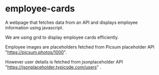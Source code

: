 # employee-cards
A webpage that fetches data from an API and displays employee information using javascript.

We are using grid to display employee cards efficiently.

Employee images are placeholders fetched from Picsum placeholder API "https://picsum.photos/1000".

However user details is fetched from jsonplaceholder API "https://jsonplaceholder.typicode.com/users" .
